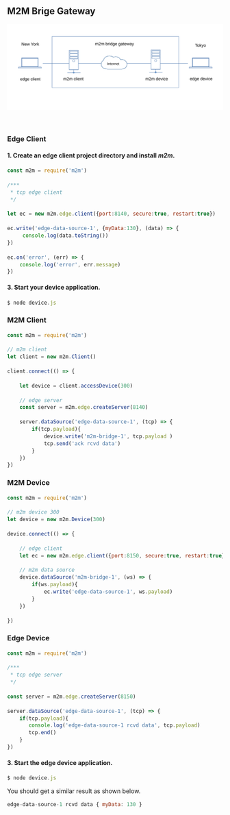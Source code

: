
## M2M Brige Gateway
![](assets/m2m-gateway.svg)

<br>

### Edge Client

#### 1. Create an edge client project directory and install *m2m*.

```js
const m2m = require('m2m')

/***
 * tcp edge client
 */

let ec = new m2m.edge.client({port:8140, secure:true, restart:true})

ec.write('edge-data-source-1', {myData:130}, (data) => {
     console.log(data.toString())
})

ec.on('error', (err) => {
    console.log('error', err.message)
})
```
#### 3. Start your device application.

```js
$ node device.js
```

### M2M Client
```js
const m2m = require('m2m')  

// m2m client
let client = new m2m.Client()

client.connect(() => {

    let device = client.accessDevice(300)

    // edge server
    const server = m2m.edge.createServer(8140)

    server.dataSource('edge-data-source-1', (tcp) => {
        if(tcp.payload){
            device.write('m2m-bridge-1', tcp.payload )
            tcp.send('ack rcvd data')
        }
    })
})
```

### M2M Device
```js
const m2m = require('m2m')  

// m2m device 300
let device = new m2m.Device(300)

device.connect(() => {

    // edge client
    let ec = new m2m.edge.client({port:8150, secure:true, restart:true})

    // m2m data source
    device.dataSource('m2m-bridge-1', (ws) => {
        if(ws.payload){
            ec.write('edge-data-source-1', ws.payload)
        }
    })

})
```

### Edge Device
```js
const m2m = require('m2m')

/***
 * tcp edge server
 */

const server = m2m.edge.createServer(8150) 

server.dataSource('edge-data-source-1', (tcp) => {
    if(tcp.payload){
       console.log('edge-data-source-1 rcvd data', tcp.payload)
       tcp.end() 
    }
})

```

#### 3. Start the edge device application.

```js
$ node device.js
```
You should get a similar result as shown below.
```js
edge-data-source-1 rcvd data { myData: 130 }


```


